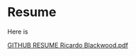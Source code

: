 # Resume
Here is 

[GITHUB RESUME Ricardo Blackwood.pdf](https://github.com/user-attachments/files/20150591/GITHUB.RESUME.Ricardo.Blackwood.pdf)



